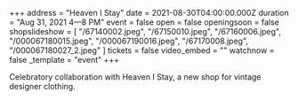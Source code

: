 +++
address = "Heaven I Stay"
date = 2021-08-30T04:00:00.000Z
duration = "Aug 31, 2021 4—8 PM"
event = false
open = false
openingsoon = false
shopslideshow = [
  "/67140002.jpeg",
  "/67150010.jpeg",
  "/67160006.jpeg",
  "/000067180015.jpeg",
  "/000067190016.jpeg",
  "/67170008.jpeg",
  "/000067180027_2.jpeg"
]
tickets = false
video_embed = ""
watchnow = false
_template = "event"
+++

Celebratory collaboration with Heaven I Stay, a new shop for vintage designer clothing.

